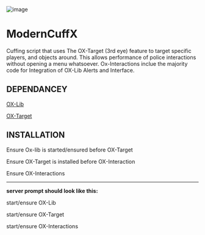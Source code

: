 
![image](https://github.com/user-attachments/assets/eded6e57-0c07-4a25-856a-45a57a461fde)

# ModernCuffX
Cuffing script that uses The OX-Target (3rd eye) feature to target specific players, and objects around. This allows performance of police interactions without opening a menu whatsoever. Ox-Interactions inclue the majority code for Integration of OX-Lib Alerts and Interface.

## DEPENDANCEY
[OX-Lib](https://forum.cfx.re/t/free-ox-lib-ui-and-common-code/4853434)

[OX-Target](https://forum.cfx.re/t/free-ox-target-third-eye-interaction-system/4915598)

## INSTALLATION
Ensure Ox-lib is started/ensured before OX-Target

Ensure OX-Target is installed before OX-Interaction

Ensure OX-Interactions




--------------------------------------------------------------

**server prompt should look like this:**

start/ensure OX-Lib

start/ensure OX-Target

start/ensure OX-Interactions



